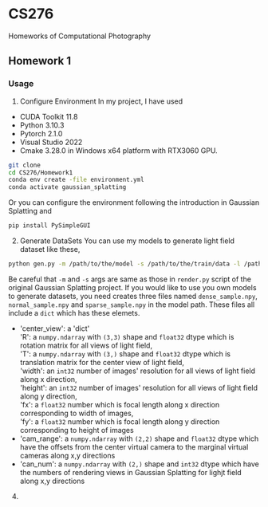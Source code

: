 # CS276
Homeworks of Computational Photography 

## Homework 1
### Usage
1. Configure Environment
In my project, I have used
- CUDA Toolkit 11.8
- Python 3.10.3
- Pytorch 2.1.0
- Visual Studio 2022
- Cmake 3.28.0
in Windows x64 platform with RTX3060 GPU. 
```sh
git clone
cd CS276/Homework1
conda env create -file environment.yml
conda activate gaussian_splatting
```
Or you can configure the environment following the introduction in Gaussian Splatting and
```sh
pip install PySimpleGUI
```
2. Generate DataSets
You can use my models to generate light field dataset like these,
```sh
python gen.py -m /path/to/the/model -s /path/to/the/train/data -l /path/to/save/the/light/field/data
```
Be careful that `-m` and `-s` args are same as those in `render.py` script of the original Gaussian Splatting project.
If you would like to use you own models to generate datasets, you need creates three files named `dense_sample.npy`, `normal_sample.npy` and `sparse_sample.npy` in the model path.
These files all include a `dict` which has these elemets.
- 'center_view': a 'dict' <br>
   'R': a `numpy.ndarray` with `(3,3)` shape and `float32` dtype which is rotation matrix for all views of light field,<br>
   'T': a `numpy.ndarray` with `(3,)` shape and `float32` dtype which is translation matrix for the center view of light field,<br>
   'width': an `int32` number of images' resolution for all views of light field along x direction,<br>
   'height': an `int32` number of images' resolution for all views of light field along y direction,<br>
   'fx': a `float32` number which is focal length along x direction corresponding to width of images,<br>
   'fy': a `float32` number which is focal length along y direction corresponding to height of images
- 'cam_range': a `numpy.ndarray` with `(2,2)` shape and `float32` dtype which have the offsets from the center virtual camera to the marginal virtual cameras along x,y directions
- 'can_num':   a `numpy.ndarray` with `(2,)` shape and `int32` dtype which have the numbers of rendering views in Gaussian Splatting for lighjt field along x,y directions
4. 
